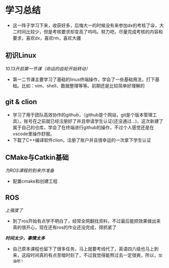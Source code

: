 # 学习总结
- 这一阵子学习下来，收获好多，后悔大一的时候没有来参加dx的考核了😫，大二时间比较少，但是考核要求却变高了呜呜。努力吧，尽量完成考核的内容和要求，喜欢dx，喜欢rm，喜欢大疆
## 初识Linux
*10.13开启第一节课（命运的齿轮开始转动）*
- 第一二节课主要学习了基础的linux终端操作，学会了一些基础用法，打下基础。比如：vim、shell、数据整理等等。前期还是比较简单好理解的
## git & clion
- 学习了用于团队高效协作的github，（github是个网站，git是个版本管理工具）。账号在之前就已经注册好了并且申请学生认证(还没通过...)，这次新建了属于自己的仓库，学会了在终端进行github的操作，不过个人感觉还是在vscode里操作舒服。
- 下载了C++编译软件clion，注册了账户并且很幸运的一次拿下学生认证
## CMake与Catkin基础
*为ROS课程的到来作准备*
- 配置cmake和创建工程
## ROS
*上强度了*
- 到了ros开始有点学不明白了，经常全网翻找资料，不过最后能把效果做出来真的很开心，现在还有ros的作业还没完成，得抓紧了

***时间太少，事情太多***
- 自己原本课程也留下了很多任务，马上就要考线代了，英语四六级也马上到来，这段时间真的有点至暗时刻了，不过我觉得能熬过去一定很爽，所以，`加油吧！` 